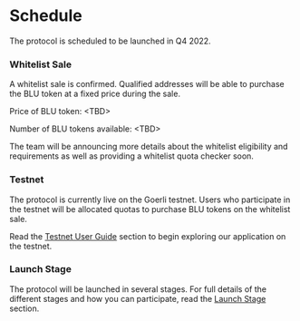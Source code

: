 # Schedule

The protocol is scheduled to be launched in Q4 2022.&#x20;

### Whitelist Sale

A whitelist sale is confirmed. Qualified addresses will be able to purchase the BLU token at a fixed price during the sale.

Price of BLU token: \<TBD>

Number of BLU tokens available: \<TBD>

The team will be announcing more details about the whitelist eligibility and requirements as well as providing a whitelist quota checker soon.

### Testnet

The protocol is currently live on the Goerli testnet. Users who participate in the testnet will be allocated quotas to purchase BLU tokens on the whitelist sale.&#x20;

Read the [Testnet User Guide](../faq/testnet-user-guides/) section to begin exploring our application on the testnet.

### Launch Stage

The protocol will be launched in several stages. For full details of the different stages and how you can participate, read the [Launch Stage](launch-stages.md) section.

